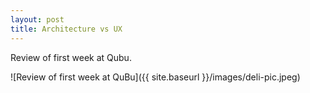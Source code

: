 ```yaml
---
layout: post
title: Architecture vs UX
---
```


Review of first week at Qubu.


![Review of first week at QuBu]({{ site.baseurl }}/images/deli-pic.jpeg)